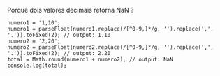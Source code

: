 Porquê dois valores decimais retorna NaN ?

<!-- begin snippet: js hide: false console: true babel: false -->

<!-- language: lang-js -->

    numero1 = '1,10';
    numero1 = parseFloat(numero1.replace(/[^0-9,]*/g, '').replace(',', '.')).toFixed(2); // output: 1.10
    numero2 = '2,20';
    numero2 = parseFloat(numero2.replace(/[^0-9,]*/g, '').replace(',', '.')).toFixed(2); // output: 2.20
    total = Math.round(numero1 + numero2); // output: NaN
    console.log(total);

<!-- end snippet -->

